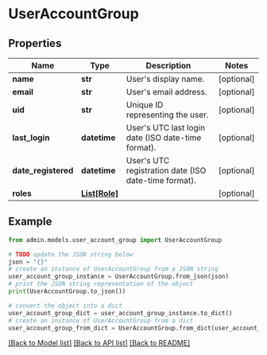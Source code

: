 # UserAccountGroup


## Properties

Name | Type | Description | Notes
------------ | ------------- | ------------- | -------------
**name** | **str** | User&#39;s display name. | [optional] 
**email** | **str** | User&#39;s email address. | [optional] 
**uid** | **str** | Unique ID representing the user. | [optional] 
**last_login** | **datetime** | User&#39;s UTC last login date (ISO date-time format). | [optional] 
**date_registered** | **datetime** | User&#39;s UTC registration date (ISO date-time format). | [optional] 
**roles** | [**List[Role]**](Role.md) |  | [optional] 

## Example

```python
from admin.models.user_account_group import UserAccountGroup

# TODO update the JSON string below
json = "{}"
# create an instance of UserAccountGroup from a JSON string
user_account_group_instance = UserAccountGroup.from_json(json)
# print the JSON string representation of the object
print(UserAccountGroup.to_json())

# convert the object into a dict
user_account_group_dict = user_account_group_instance.to_dict()
# create an instance of UserAccountGroup from a dict
user_account_group_from_dict = UserAccountGroup.from_dict(user_account_group_dict)
```
[[Back to Model list]](../README.md#documentation-for-models) [[Back to API list]](../README.md#documentation-for-api-endpoints) [[Back to README]](../README.md)



